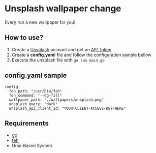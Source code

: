 # Unsplash wallpaper change
Every run a new wallpaper for you!

## How to use?

1. Create a [Unsplash](https://unsplash.com/join) account and get an [API Token](https://unsplash.com/oauth/applications)
2. Create a **config.yaml** file and follow the configuration sample bellow
3. Execute the unsplash file with `go run main.go`

## config.yaml sample
```
config:
  feh_path: "/usr/bin/feh"
  feh_command: "--bg-fill"
  wallpaper_path: "./wallpapers/unsplash.png"
  unsplash_query: "dark"
  unsplash_api_client_id: "YOUR-CLIENT-ACCESS-KEY-HERE"
```

## Requirements

- [go](https://golang.google.cn/)
- [feh](https://feh.finalrewind.org/)
- Unix-Based System